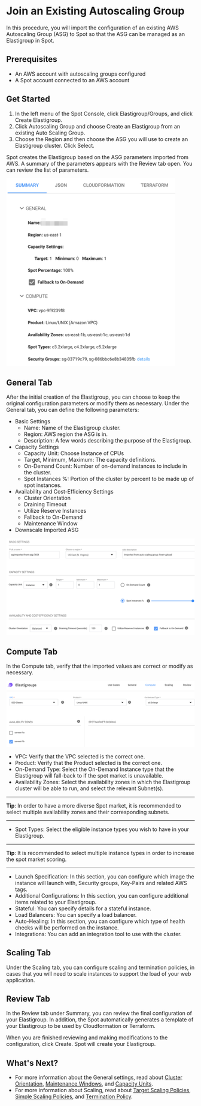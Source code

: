 # Join an Existing Autoscaling Group

In this procedure, you will import the configuration of an existing AWS Autoscaling Group (ASG) to Spot so that the ASG can be managed as an Elastigroup in Spot.

## Prerequisites

- An AWS account with autoscaling groups configured
- A Spot account connected to an AWS account

## Get Started

1. In the left menu of the Spot Console, click Elastigroup/Groups, and click Create Elastigroup.
2. Click Autoscaling Group and choose Create an Elastigroup from an existing Auto Scaling Group.
3. Choose the Region and then choose the ASG you will use to create an Elastigroup cluster. Click Select.

Spot creates the Elastigroup based on the ASG parameters imported from AWS. A summary of the parameters appears with the Review tab open. You can review the list of parameters.

<img src="/elastigroup/_media/tasks-join-existing-asg-01.png" width="452" height="500" />

## General Tab

After the initial creation of the Elastigroup, you can choose to keep the original configuration parameters or modify them as necessary. Under the General tab, you can define the following parameters:

- Basic Settings
  - Name: Name of the Elastigroup cluster.
  - Region: AWS region the ASG is in.
  - Description: A few words describing the purpose of the Elastigroup.
- Capacity Settings
  - Capacity Unit: Choose Instance of CPUs
  - Target, Minimum, Maximum: The capacity definitions.
  - On-Demand Count: Number of on-demand instances to include in the cluster.
  - Spot Instances %: Portion of the cluster by percent to be made up of spot instances.
- Availability and Cost-Efficiency Settings
  - Cluster Orientation
  - Draining Timeout
  - Utilize Reserve Instances
  - Fallback to On-Demand
  - Maintenance Window
- Downscale Imported ASG

<img src="/elastigroup/_media/tasks-join-existing-asg-02.png" />

## Compute Tab

In the Compute tab, verify that the imported values are correct or modify as necessary.

<img src="/elastigroup/_media/tasks-join-existing-asg-03.png" />

- VPC: Verify that the VPC selected is the correct one.
- Product: Verify that the Product selected is the correct one.
- On-Demand Type: Select the On-Demand Instance type that the Elastigroup will fall-back to if the spot market is unavailable.
- Availability Zones: Select the availability zones in which the Elastigroup cluster will be able to run, and select the relevant Subnet(s).

---

**Tip**: In order to have a more diverse Spot market, it is recommended to select multiple availability zones and their corresponding subnets.

---

- Spot Types: Select the eligible instance types you wish to have in your Elastigroup.

---

**Tip**: It is recommended to select multiple instance types in order to increase the spot market scoring.

---

- Launch Specification: In this section, you can configure which image the instance will launch with, Security groups, Key-Pairs and related AWS tags.
- Additional Configurations: In this section, you can configure additional items related to your Elastigroup.
- Stateful: You can specify details for a stateful instance.
- Load Balancers: You can specify a load balancer.
- Auto-Healing: In this section, you can configure which type of health checks will be performed on the instance.
- Integrations: You can add an integration tool to use with the cluster.

## Scaling Tab

Under the Scaling tab, you can configure scaling and termination policies, in cases that you will need to scale instances to support the load of your web application.

## Review Tab

In the Review tab under Summary, you can review the final configuration of your Elastigroup. In addition, the Spot automatically generates a template of your Elastigroup to be used by Cloudformation or Terraform.

When you are finished reviewing and making modifications to the configuration, click Create. Spot will create your Elastigroup.

## What's Next?

- For more information about the General settings, read about [Cluster Orientation](elastigroup/features/core-features/cluster-orientation.md), [Maintenance Windows](elastigroup/features/core-features/maintenance-windows.md), and [Capacity Units](elastigroup/features/core-features/elastigroup-capacity-instances-or-weighted.md).
- For more information about Scaling, read about [Target Scaling Policies](elastigroup/features/scaling/target-scaling.md), [Simple Scaling Policies](elastigroup/features/scaling/simple-scaling-policies.md), and [Termination Policy](elastigroup/features/compute/termination-policy.md).
